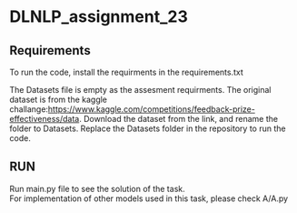 # DLNLP_assignment_23
## Requirements
To run the code, install the requirments in the requirements.txt


The Datasets file is empty as the assesment requirments. The original dataset is from the kaggle challange:https://www.kaggle.com/competitions/feedback-prize-effectiveness/data.
Download the dataset from the link, and rename the folder to Datasets. Replace the Datasets folder in the repository to run the code.

## RUN
Run main.py file to see the solution of the task.\
For implementation of other models used in this task, please check A/A.py
